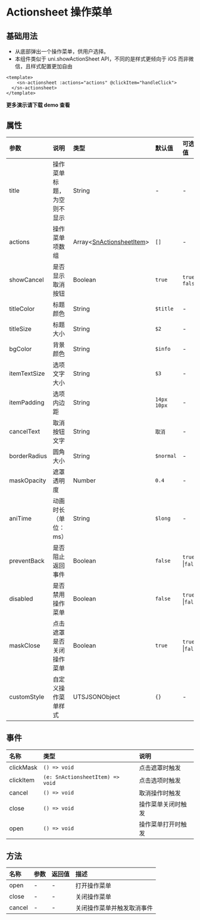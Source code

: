 # Actionsheet 操作菜单
## 基础用法
- 从底部弹出一个操作菜单，供用户选择。
- 本组件类似于 uni.showActionSheet API，不同的是样式更倾向于 iOS 而非微信，且样式配置更加自由
``` vue
<template>
	<sn-actionsheet :actions="actions" @clickItem="handleClick">
  </sn-actionsheet>
</template>
```
**更多演示请下载 demo 查看**
## 属性
| 参数         | 说明                       | 类型                       | 默认值      | 可选值            |
| :----------- | :------------------------- | :------------------------- | :---------- | :---------------- |
| title        | 操作菜单标题，为空则不显示 | String                     | -           | -                 |
| actions      | 操作菜单项数组             | Array\<[SnActionsheetItem](/api/types/components#snactionsheetitem)\> | `[]`        | -                 |
| showCancel   | 是否显示取消按钮           | Boolean                    | `true`      | `true` \| `false` |
| titleColor   | 标题颜色                   | String                     | `$title`    | -                 |
| titleSize    | 标题大小                   | String                     | `$2`        | -                 |
| bgColor      | 背景颜色                   | String                     | `$info`     | -                 |
| itemTextSize | 选项文字大小               | String                     | `$3`        | -                 |
| itemPadding  | 选项内边距                 | String                     | `14px 10px` | -                 |
| cancelText   | 取消按钮文字               | String                     | `取消`      | -                 |
| borderRadius | 圆角大小                   | String                     | `$normal`   | -                 |
| maskOpacity  | 遮罩透明度                 | Number                     | `0.4`       | -                 |
| aniTime      | 动画时长（单位：ms）       | String                     | `$long`     | -                 |
| preventBack  | 是否阻止返回事件           | Boolean                    | `false`     | `true` \|`false`  |
| disabled     | 是否禁用操作菜单           | Boolean                    | `false`     | `true` \|`false`  |
| maskClose    | 点击遮罩是否关闭操作菜单   | Boolean                    | `true`      | `true` \|`false`  |
| customStyle  | 自定义操作菜单样式         | UTSJSONObject              | `{}`        | -                 |
## 事件

| 名称      | 类型                             | 说明               |
| :-------- | :------------------------------- | :----------------- |
| clickMask | `() => void`                     | 点击遮罩时触发     |
| clickItem | `(e: SnActionsheetItem) => void` | 点击选项时触发     |
| cancel    | `() => void`                     | 取消操作时触发     |
| close     | `() => void`                     | 操作菜单关闭时触发 |
| open      | `() => void`                     | 操作菜单打开时触发 |

## 方法

| 名称   | 参数 | 返回值 | 描述                       |
| :----- | :--- | :----- | :------------------------- |
| open   | -    | -      | 打开操作菜单               |
| close  | -    | -      | 关闭操作菜单               |
| cancel | -    | -      | 关闭操作菜单并触发取消事件 |



<DemoPhone name="sn-actionsheet" />